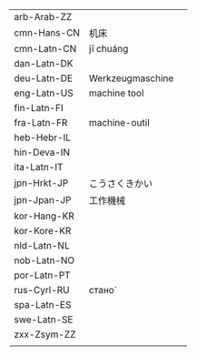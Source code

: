 | | | |
|-|-|-|
| arb-Arab-ZZ |  |  |
| cmn-Hans-CN | 机床 |  |
| cmn-Latn-CN | jī chuáng |  |
| dan-Latn-DK |  |  |
| deu-Latn-DE | Werkzeugmaschine |  |
| eng-Latn-US | machine tool |  |
| fin-Latn-FI |  |  |
| fra-Latn-FR | machine-outil |  |
| heb-Hebr-IL |  |  |
| hin-Deva-IN |  |  |
| ita-Latn-IT |  |  |
| jpn-Hrkt-JP | こうさくきかい |  |
| jpn-Jpan-JP | 工作機械 |  |
| kor-Hang-KR |  |  |
| kor-Kore-KR |  |  |
| nld-Latn-NL |  |  |
| nob-Latn-NO |  |  |
| por-Latn-PT |  |  |
| rus-Cyrl-RU | стано́ |  |
| spa-Latn-ES |  |  |
| swe-Latn-SE |  |  |
| zxx-Zsym-ZZ |  |  |
|  |  |  |